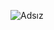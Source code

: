 ![Adsız](https://user-images.githubusercontent.com/116424565/222554881-49a65f66-1fa1-477a-91d1-f9a57c6a65e2.png)
